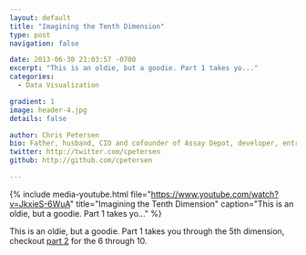 ```yaml
---
layout: default
title: "Imagining the Tenth Dimension"
type: post
navigation: false

date: 2013-06-30 21:03:57 -0700
excerpt: "This is an oldie, but a goodie. Part 1 takes yo..."
categories:
  - Data Visualization

gradient: 1
image: header-4.jpg
details: false

author: Chris Petersen
bio: Father, husband, CIO and cofounder of Assay Depot, developer, entrepreneur and technologist.
twitter: http://twitter.com/cpetersen
github: http://github.com/cpetersen

---
```


{% include media-youtube.html file="https://www.youtube.com/watch?v=JkxieS-6WuA" title="Imagining the Tenth Dimension" caption="This is an oldie, but a goodie. Part 1 takes yo..." %}

 This is an oldie, but a goodie. Part 1 takes you through the 5th dimension, checkout   [part 2](http://www.youtube.com/watch?v=ySBaYMESb8o)   for the 6 through 10. 

 
